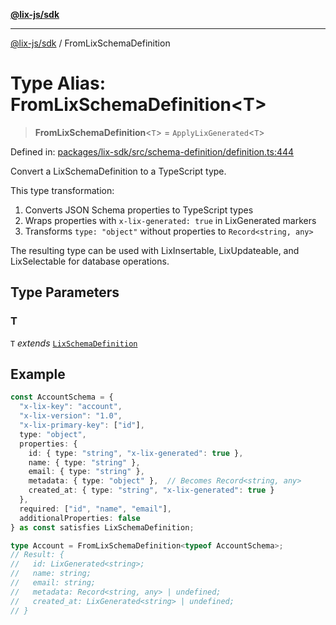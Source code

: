 [**@lix-js/sdk**](../README.md)

***

[@lix-js/sdk](../README.md) / FromLixSchemaDefinition

# Type Alias: FromLixSchemaDefinition\<T\>

> **FromLixSchemaDefinition**\<`T`\> = `ApplyLixGenerated`\<`T`\>

Defined in: [packages/lix-sdk/src/schema-definition/definition.ts:444](https://github.com/opral/monorepo/blob/affb4c9a3f726a3aa66c498084ff5c7f09d2d503/packages/lix-sdk/src/schema-definition/definition.ts#L444)

Convert a LixSchemaDefinition to a TypeScript type.

This type transformation:
1. Converts JSON Schema properties to TypeScript types
2. Wraps properties with `x-lix-generated: true` in LixGenerated markers
3. Transforms `type: "object"` without properties to `Record<string, any>`

The resulting type can be used with LixInsertable, LixUpdateable, and
LixSelectable for database operations.

## Type Parameters

### T

`T` *extends* [`LixSchemaDefinition`](LixSchemaDefinition.md)

## Example

```typescript
const AccountSchema = {
  "x-lix-key": "account",
  "x-lix-version": "1.0",
  "x-lix-primary-key": ["id"],
  type: "object",
  properties: {
    id: { type: "string", "x-lix-generated": true },
    name: { type: "string" },
    email: { type: "string" },
    metadata: { type: "object" },  // Becomes Record<string, any>
    created_at: { type: "string", "x-lix-generated": true }
  },
  required: ["id", "name", "email"],
  additionalProperties: false
} as const satisfies LixSchemaDefinition;

type Account = FromLixSchemaDefinition<typeof AccountSchema>;
// Result: {
//   id: LixGenerated<string>;
//   name: string;
//   email: string;
//   metadata: Record<string, any> | undefined;
//   created_at: LixGenerated<string> | undefined;
// }
```

